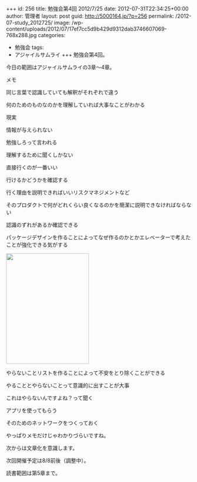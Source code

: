+++
id: 256
title: 勉強会第4回 2012/7/25
date: 2012-07-31T22:34:25+00:00
author: 管理者
layout: post
guid: http://5000164.jp/?p=256
permalink: /2012-07-study_2012725/
image: /wp-content/uploads/2012/07/17ef7cc5d9b429d9312dab3746607069-768x288.jpg
categories:
  - 勉強会
tags:
  - アジャイルサムライ
+++
勉強会第4回。
  
今日の範囲はアジャイルサムライの3章〜4章。

メモ

同じ言葉で認識していても解釈がそれぞれで違う

何のためのものなのかを理解していれば大事なことがわかる
  
現実
  
情報が与えられない
  
勉強しろって言われる
  
理解するために聞くしかない
  
直接行くのが一番いい
  
行けるかどうかを確認する
  
行く理由を説明できればいいリスクマネジメントなど

そのプロダクトで何がどれくらい良くなるのかを簡潔に説明できなければならない
  
認識のずれがあるか確認できる

パッケージデザインを作ることによってなぜ作るのかとかエレベーターで考えたことが強化できる気がする

[<img src="http://5000164.jp/wp-content/uploads/2012/07/17ef7cc5d9b429d9312dab3746607069-225x300.jpg" alt="" title="de_勉強会_20120725" width="225" height="300" class="aligncenter size-medium wp-image-257" srcset="http://5000164.jp/wp-content/uploads/2012/07/17ef7cc5d9b429d9312dab3746607069-225x300.jpg 225w, http://5000164.jp/wp-content/uploads/2012/07/17ef7cc5d9b429d9312dab3746607069.jpg 768w" sizes="(max-width: 225px) 100vw, 225px" />](http://5000164.jp/wp-content/uploads/2012/07/17ef7cc5d9b429d9312dab3746607069.jpg)

やらないことリストを作ることによって不安をとり除くことができる
  
やることとやらないことって意識的に出すことが大事
  
これはやらないんですよね？って聞く

アプリを使ってもらう
  
そのためのネットワークをつくっておく

やっぱりメモだけじゃわかりづらいですね。
  
次からは文章化を意識します。
  
次回開催予定は8/8前後（調整中）。
  
読書範囲は第5章まで。